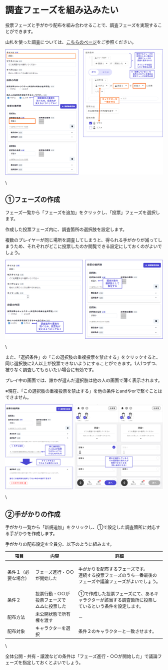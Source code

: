 # 調査フェーズを組み込みたい

投票フェーズと手がかり配布を組み合わせることで、調査フェーズを実現することができます。

山札を使った調査については、[こちらのページ](../basic-features/clue/decks.md)をご参照ください。

![](../images/investigation4.png)

\


## ①フェーズの作成

フェーズ一覧から「フェーズを追加」をクリックし、「投票」フェーズを選択します。

作成した投票フェーズ内に、調査箇所の選択肢を設定します。

複数のプレイヤーが同じ場所を調査してしまうと、得られる手がかりが減ってしまうため、それぞれがどこに投票したのか閲覧できる設定にしておくのがよいでしょう。

![](../images/investigation3.png)

\


また、「選択条件」の「この選択肢の重複投票を禁止する」をクリックすると、同じ選択肢に2人以上が投票できないようにすることができます。1人1つずつ、被りなく調査してもらいたい場合に有効です。

プレイ中の画面では、誰かが選んだ選択肢は他の人の画面で薄く表示されます。

※現在、「この選択肢の重複投票を禁止する」を他の条件とandやorで繋ぐことはできません。

![](../images/investigation2.png)

\


## ②手がかりの作成

手がかり一覧から「新規追加」をクリックし、①で設定した調査箇所に対応する手がかりを作成します。

手がかりの配布設定を全員分、以下のように組みます。

| 項目         | 内容                     | 詳細                                                               |
| ---------- | ---------------------- | ---------------------------------------------------------------- |
| 条件１（必要な場合） | フェーズ進行・○○が開始した         | <p>手がかりを配布するフェーズです。<br>連続する投票フェーズのうち一番最後のフェーズや議論フェーズがよいでしょう。</p> |
| 条件２        | 投票行動・○○が投票フェーズで△△に投票した | ①で作成した投票フェーズにて、あるキャラクターが該当する調査箇所に投票しているという条件を設定します。              |
| 配布方法　　     | 未公開状態で所有権を渡す           | －                                                                |
| 配布対象       | キャラクターを選択              | 条件２のキャラクターと一致させます。                                               |

\


全体公開・共有・譲渡などの条件は「フェーズ進行・○○が開始した」で議論フェーズを指定しておくとよいでしょう。
